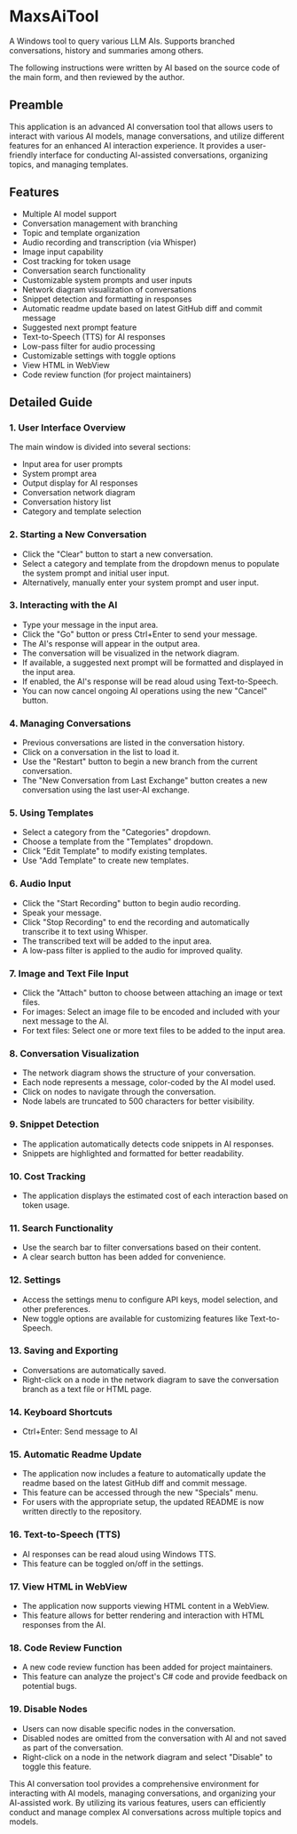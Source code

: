 # MaxsAiTool
A Windows tool to query various LLM AIs.  Supports branched conversations, history and summaries among others.

The following instructions were written by AI based on the source code of the main form, and then reviewed by the author.

## Preamble

This application is an advanced AI conversation tool that allows users to interact with various AI models, manage conversations, and utilize different features for an enhanced AI interaction experience. It provides a user-friendly interface for conducting AI-assisted conversations, organizing topics, and managing templates.

## Features

- Multiple AI model support
- Conversation management with branching
- Topic and template organization
- Audio recording and transcription (via Whisper)
- Image input capability
- Cost tracking for token usage
- Conversation search functionality
- Customizable system prompts and user inputs
- Network diagram visualization of conversations
- Snippet detection and formatting in responses
- Automatic readme update based on latest GitHub diff and commit message
- Suggested next prompt feature
- Text-to-Speech (TTS) for AI responses
- Low-pass filter for audio processing
- Customizable settings with toggle options
- View HTML in WebView
- Code review function (for project maintainers)

## Detailed Guide

### 1. User Interface Overview

The main window is divided into several sections:
- Input area for user prompts
- System prompt area
- Output display for AI responses
- Conversation network diagram
- Conversation history list
- Category and template selection

### 2. Starting a New Conversation

- Click the "Clear" button to start a new conversation.
- Select a category and template from the dropdown menus to populate the system prompt and initial user input.
- Alternatively, manually enter your system prompt and user input.

### 3. Interacting with the AI

- Type your message in the input area.
- Click the "Go" button or press Ctrl+Enter to send your message.
- The AI's response will appear in the output area.
- The conversation will be visualized in the network diagram.
- If available, a suggested next prompt will be formatted and displayed in the input area.
- If enabled, the AI's response will be read aloud using Text-to-Speech.
- You can now cancel ongoing AI operations using the new "Cancel" button.

### 4. Managing Conversations

- Previous conversations are listed in the conversation history.
- Click on a conversation in the list to load it.
- Use the "Restart" button to begin a new branch from the current conversation.
- The "New Conversation from Last Exchange" button creates a new conversation using the last user-AI exchange.

### 5. Using Templates

- Select a category from the "Categories" dropdown.
- Choose a template from the "Templates" dropdown.
- Click "Edit Template" to modify existing templates.
- Use "Add Template" to create new templates.

### 6. Audio Input

- Click the "Start Recording" button to begin audio recording.
- Speak your message.
- Click "Stop Recording" to end the recording and automatically transcribe it to text using Whisper.
- The transcribed text will be added to the input area.
- A low-pass filter is applied to the audio for improved quality.

### 7. Image and Text File Input

- Click the "Attach" button to choose between attaching an image or text files.
- For images: Select an image file to be encoded and included with your next message to the AI.
- For text files: Select one or more text files to be added to the input area.

### 8. Conversation Visualization

- The network diagram shows the structure of your conversation.
- Each node represents a message, color-coded by the AI model used.
- Click on nodes to navigate through the conversation.
- Node labels are truncated to 500 characters for better visibility.

### 9. Snippet Detection

- The application automatically detects code snippets in AI responses.
- Snippets are highlighted and formatted for better readability.

### 10. Cost Tracking

- The application displays the estimated cost of each interaction based on token usage.

### 11. Search Functionality

- Use the search bar to filter conversations based on their content.
- A clear search button has been added for convenience.

### 12. Settings

- Access the settings menu to configure API keys, model selection, and other preferences.
- New toggle options are available for customizing features like Text-to-Speech.

### 13. Saving and Exporting

- Conversations are automatically saved.
- Right-click on a node in the network diagram to save the conversation branch as a text file or HTML page.

### 14. Keyboard Shortcuts

- Ctrl+Enter: Send message to AI

### 15. Automatic Readme Update

- The application now includes a feature to automatically update the readme based on the latest GitHub diff and commit message.
- This feature can be accessed through the new "Specials" menu.
- For users with the appropriate setup, the updated README is now written directly to the repository.

### 16. Text-to-Speech (TTS)

- AI responses can be read aloud using Windows TTS.
- This feature can be toggled on/off in the settings.

### 17. View HTML in WebView

- The application now supports viewing HTML content in a WebView.
- This feature allows for better rendering and interaction with HTML responses from the AI.

### 18. Code Review Function

- A new code review function has been added for project maintainers.
- This feature can analyze the project's C# code and provide feedback on potential bugs.

### 19. Disable Nodes

- Users can now disable specific nodes in the conversation.
- Disabled nodes are omitted from the conversation with AI and not saved as part of the conversation.
- Right-click on a node in the network diagram and select "Disable" to toggle this feature.

This AI conversation tool provides a comprehensive environment for interacting with AI models, managing conversations, and organizing your AI-assisted work. By utilizing its various features, users can efficiently conduct and manage complex AI conversations across multiple topics and models.
